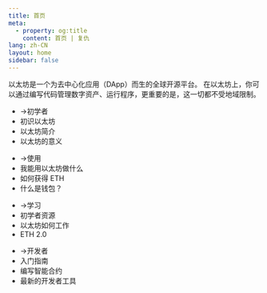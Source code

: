 ```yaml
---
title: 首页
meta:
  - property: og:title
    content: 首页 | 复仇
lang: zh-CN
layout: home
sidebar: false
---
```


<div class="center">以太坊是一个为去中心化应用（DApp）而生的全球开源平台。 在以太坊上，你可以通过编写代码管理数字资产、运行程序，更重要的是，这一切都不受地域限制。</div>

<div class="intro-blocks">

  <router-link to="/zh/beginners/" class="intro-block">

  <ul>
    <li><span class="arrow">→</span>初学者</li>
    <li class="highlight">初识以太坊</li>
    <li>以太坊简介</li>
    <li>以太坊的意义</li>
  </ul>

  </router-link>

  <div class="intro-block">

  <ul>
    <li><router-link to="/zh/use/"><span class="arrow">→</span>使用</router-link></li>
    <li><router-link to="/zh/use/#_1-이더리움-디앱-사용하기" class="black">我能用以太坊做什么</router-link></li>
    <li><router-link to="/zh/use/#_2-什么是-eth，以及如何获得？" class="black">如何获得 ETH</router-link></li>
    <li><router-link to="/zh/use/#_3-什么是钱包，我应该如何选择合适的钱包？" class="black">什么是钱包？</router-link></li>
  </ul>

  </div>

  <div class="intro-block">
    <ul>
      <li><router-link to="/zh/learn/"><span class="arrow">→</span>学习</router-link></li>
      <li><router-link to="/zh/learn/#以太坊入门" class="black">初学者资源</router-link></li>
      <li><router-link to="/zh/learn/#以太坊如何运作" class="black">以太坊如何工作</router-link></li>
      <li><router-link to="/zh/learn/#eth-2-0" class="black">ETH 2.0</router-link></li>
    </ul>
  </div>

  </router-link>

  <div class="intro-block">
    <ul>
      <li><router-link to="/zh/developers/"><span class="arrow">→</span>开发者</router-link></li>
      <li><router-link to="/zh/developers/#入门指南" class="black">入门指南</router-link></li>
      <li><router-link to="/zh/developers/#智能合约语言" class="black">编写智能合约</router-link></li>
      <li><router-link to="/zh/developers/#开发者工具" class="black">最新的开发者工具</router-link></li>
    </ul>
  </div>

</div>
